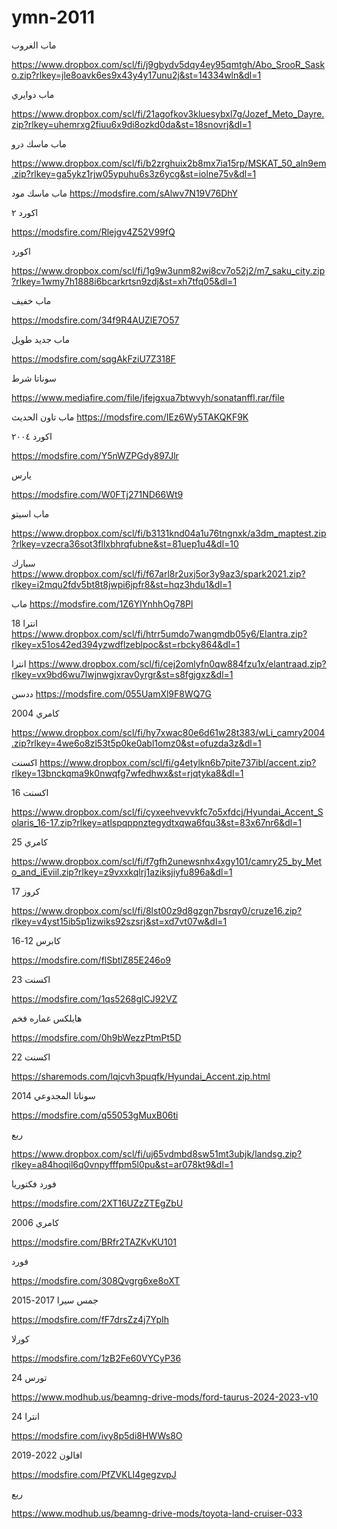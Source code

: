 # ymn-2011


ماب الغروب


https://www.dropbox.com/scl/fi/j9gbydv5dqy4ey95qmtgh/Abo_SrooR_Sasko.zip?rlkey=jle8oavk6es9x43y4y17unu2j&st=14334wln&dl=1


ماب دوايري

https://www.dropbox.com/scl/fi/21agofkov3kluesybxl7g/Jozef_Meto_Dayre.zip?rlkey=uhemrxg2fiuu6x9di8ozkd0da&st=18snovrj&dl=1

ماب ماسك درو

https://www.dropbox.com/scl/fi/b2zrghuix2b8mx7ia15rp/MSKAT_50_aln9em.zip?rlkey=ga5ykz1rjw05ypuhu6s3z6ycg&st=iolne75v&dl=1


ماب ماسك مود
https://modsfire.com/sAlwv7N19V76DhY


اكورد ٢

https://modsfire.com/Rlejgv4Z52V99fQ

اكورد 

https://www.dropbox.com/scl/fi/1g9w3unm82wi8cv7o52j2/m7_saku_city.zip?rlkey=1wmy7h1888i6bcarkrtsn9zdj&st=xh7tfq05&dl=1

ماب خفيف

https://modsfire.com/34f9R4AUZlE7O57

ماب جديد طويل

https://modsfire.com/sqgAkFziU7Z318F


سوناتا شرط

https://www.mediafire.com/file/jfejgxua7btwvyh/sonatanffl.rar/file

ماب تاون الحديث 
https://modsfire.com/IEz6Wy5TAKQKF9K


اكورد ٢٠٠٤

https://modsfire.com/Y5nWZPGdy897Jlr

يارس

https://modsfire.com/W0FTj271ND66Wt9

ماب اسيتو

https://www.dropbox.com/scl/fi/b3131knd04a1u76tngnxk/a3dm_maptest.zip?rlkey=vzecra36sot3fllxbhrqfubne&st=81uep1u4&dl=10

سبارك
https://www.dropbox.com/scl/fi/f67arl8r2uxj5or3y9az3/spark2021.zip?rlkey=i2mqu2fdv5bt8t8jwpi6jpfr8&st=hqz3hdu1&dl=1


ماب
https://modsfire.com/1Z6YlYnhhOg78Pl



انترا 18 
https://www.dropbox.com/scl/fi/htrr5umdo7wangmdb05y6/Elantra.zip?rlkey=x51os42ed394yzwdflzeblpoc&st=rbcky864&dl=1


انترا
https://www.dropbox.com/scl/fi/cej2omlyfn0qw884fzu1x/elantraad.zip?rlkey=vx9bd6wu7lwjnwgjxrav0yrgr&st=s8fgjgxz&dl=1


ددسن
https://modsfire.com/055UamXl9F8WQ7G


كامري 2004

https://www.dropbox.com/scl/fi/hy7xwac80e6d61w28t383/wLi_camry2004.zip?rlkey=4we6o8zl53t5p0ke0abl1omz0&st=ofuzda3z&dl=1


اكسنت
https://www.dropbox.com/scl/fi/g4etylkn6b7pite737ibl/accent.zip?rlkey=13bnckqma9k0nwqfg7wfedhwx&st=rjqtyka8&dl=1


اكسنت 16

https://www.dropbox.com/scl/fi/cyxeehvevvkfc7o5xfdcj/Hyundai_Accent_Solaris_16-17.zip?rlkey=atlspqppnztegydtxqwa6fqu3&st=83x67nr6&dl=1




كامري 25

https://www.dropbox.com/scl/fi/f7gfh2unewsnhx4xgy101/camry25_by_Meto_and_iEviil.zip?rlkey=z9vxxkqlrj1aziksjiyfu896a&dl=1




كروز 17

https://www.dropbox.com/scl/fi/8lst00z9d8gzgn7bsrqy0/cruze16.zip?rlkey=v4yst15ib5p1izwiks92szsrj&st=xd7vt07w&dl=1


كابرس 12-16

https://modsfire.com/flSbtlZ85E246o9


اكسنت 23

https://modsfire.com/1qs5268glCJ92VZ


هايلكس غماره فخم 

https://modsfire.com/0h9bWezzPtmPt5D


اكسنت 22

https://sharemods.com/lqjcvh3puqfk/Hyundai_Accent.zip.html


سوناتا المجدوعي 2014

https://modsfire.com/q55053gMuxB06ti


ربع

https://www.dropbox.com/scl/fi/uj65vdmbd8sw51mt3ubjk/landsg.zip?rlkey=a84hoqil6q0vnpyfffpm5l0pu&st=ar078kt9&dl=1


فورد فكتوريا

https://modsfire.com/2XT16UZzZTEgZbU


كامري 2006

https://modsfire.com/BRfr2TAZKvKU101


فورد 

https://modsfire.com/308Qvgrg6xe8oXT


جمس سيرا 2017-2015 

https://modsfire.com/fF7drsZz4j7YpIh 




كورلا

https://modsfire.com/1zB2Fe60VYCyP36




تورس 24

https://www.modhub.us/beamng-drive-mods/ford-taurus-2024-2023-v10


انترا 24

https://modsfire.com/ivy8p5di8HWWs8O



افالون 2022-2019

https://modsfire.com/PfZVKLI4gegzvpJ



ربع

https://www.modhub.us/beamng-drive-mods/toyota-land-cruiser-033


